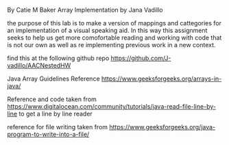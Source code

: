 By Catie M Baker 
Array Implementation by Jana Vadillo

the purpose of this lab is to make a version of mappings and cattegories for an implementation of a visual speaking aid. In this way this assignment seeks to help us get more comofortable reading and working with code that is not our own as well as re implementing previous work in a new context.

find this at the following github repo
https://github.com/J-vadillo/AACNestedHW



Java Array Guidelines Reference
https://www.geeksforgeeks.org/arrays-in-java/

Reference and code taken from 
https://www.digitalocean.com/community/tutorials/java-read-file-line-by-line
to get a line by line reader


reference for file writing taken from
https://www.geeksforgeeks.org/java-program-to-write-into-a-file/
